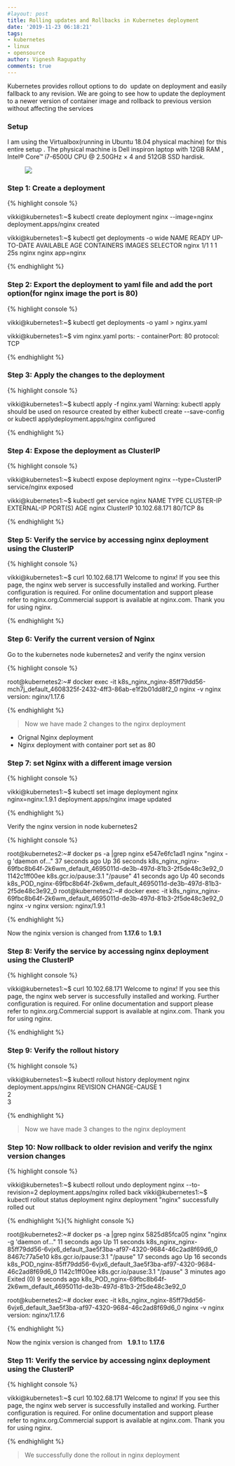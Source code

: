 ```yaml
---
#layout: post
title: Rolling updates and Rollbacks in Kubernetes deployment
date: '2019-11-23 06:18:21'
tags:
- kubernetes
- linux
- opensource
author: Vignesh Ragupathy
comments: true
---
```


Kubernetes provides rollout options to do &nbsp;update on deployment and easily fallback to any revision. We are going to see how to update the deployment to a newer version of container image and rollback to previous version without affecting the services

### **Setup**

I am using the Virtualbox(running in Ubuntu 18.04 physical machine) for this entire setup . The physical machine is Dell inspiron laptop with 12GB RAM , Intel® Core™ i7-6500U CPU @ 2.50GHz × 4 and 512GB SSD hardisk.

<!--kg-card-begin: image--><figure class="kg-card kg-image-card"><img src="../../images/2019/11/Screenshot-from-2019-11-23-11-56-54.png" class="kg-image"></figure><!--kg-card-end: image-->
### Step 1: Create a deployment
{% highlight console %}

vikki@kubernetes1:~$ kubectl create deployment nginx --image=nginx
deployment.apps/nginx created

vikki@kubernetes1:~$ kubectl get deployments -o wide
NAME READY UP-TO-DATE AVAILABLE AGE CONTAINERS IMAGES SELECTOR
nginx 1/1 1 1 25s nginx nginx app=nginx

{% endhighlight %}
### Step 2: Export the deployment to yaml file and add the port option(for nginx image the port is 80)

{% highlight console %}

vikki@kubernetes1:~$ kubectl get deployments -o yaml > nginx.yaml

vikki@kubernetes1:~$ vim nginx.yaml
ports:
        - containerPort: 80
            protocol: TCP

{% endhighlight %}
### Step 3: Apply the changes to the deployment
{% highlight console %}

vikki@kubernetes1:~$ kubectl apply -f nginx.yaml
Warning: kubectl apply should be used on resource created by either kubectl create --save-config or kubectl applydeployment.apps/nginx configured

{% endhighlight %}
### Step 4: Expose the deployment as ClusterIP
{% highlight console %}

vikki@kubernetes1:~$ kubectl expose deployment nginx --type=ClusterIP
service/nginx exposed

vikki@kubernetes1:~$ kubectl get service nginx
NAME TYPE CLUSTER-IP EXTERNAL-IP PORT(S) AGE
nginx ClusterIP 10.102.68.171 80/TCP 8s

{% endhighlight %}
### Step 5: Verify the service by accessing nginx deployment using the ClusterIP
{% highlight console %}

vikki@kubernetes1:~$ curl 10.102.68.171
Welcome to nginx!
If you see this page, the nginx web server is successfully installed and working. Further configuration is required.
For online documentation and support please refer to nginx.org.Commercial support is available at nginx.com.
Thank you for using nginx.

{% endhighlight %}
### Step 6: Verify the current version of Nginx

Go to the kubernetes node kubernetes2 and verify the nginx version

{% highlight console %}

root@kubernetes2:~# docker exec -it k8s_nginx_nginx-85ff79dd56-mch7j_default_4608325f-2432-4ff3-86ab-e1f2b01dd8f2_0 nginx -v
nginx version: nginx/1.17.6

{% endhighlight %}

> Now we have made 2 changes to the nginx deployment

- Orignal Nginx deployment
- Nginx deployment with container port set as 80

### Step 7: set Nginx with a different image version
{% highlight console %}

vikki@kubernetes1:~$ kubectl set image deployment nginx nginx=nginx:1.9.1
deployment.apps/nginx image updated

{% endhighlight %}

Verify the nginx version in node kubernetes2

{% highlight console %}

root@kubernetes2:~# docker ps -a |grep nginx
e547e6fc1ad1 nginx "nginx -g 'daemon of…" 37 seconds ago Up 36 seconds k8s_nginx_nginx-69fbc8b64f-2k6wm_default_4695011d-de3b-497d-81b3-2f5de48c3e92_0
1142c1ff00ee k8s.gcr.io/pause:3.1 "/pause" 41 seconds ago Up 40 seconds k8s_POD_nginx-69fbc8b64f-2k6wm_default_4695011d-de3b-497d-81b3-2f5de48c3e92_0
root@kubernetes2:~# docker exec -it k8s_nginx_nginx-69fbc8b64f-2k6wm_default_4695011d-de3b-497d-81b3-2f5de48c3e92_0 nginx -v
nginx version: nginx/1.9.1

{% endhighlight %}

Now the nginix version is changed from **1.17.6** to **1.9.1**

### Step 8: Verify the service by accessing nginx deployment using the ClusterIP
{% highlight console %}

vikki@kubernetes1:~$ curl 10.102.68.171
Welcome to nginx!
If you see this page, the nginx web server is successfully installed and working. Further configuration is required.
For online documentation and support please refer to nginx.org.Commercial support is available at nginx.com.
Thank you for using nginx.

{% endhighlight %}
### Step 9: Verify the rollout history
{% highlight console %}

vikki@kubernetes1:~$ kubectl rollout history deployment nginx 
deployment.apps/nginx
REVISION CHANGE-CAUSE
1         
2         
3

{% endhighlight %}

> Now we have made 3 changes to the nginx deployment

### Step 10: Now rollback to older revision and verify the nginx version changes
{% highlight console %}

vikki@kubernetes1:~$ kubectl rollout undo deployment nginx --to-revision=2
deployment.apps/nginx rolled back
vikki@kubernetes1:~$ kubectl rollout status deployment nginx
deployment "nginx" successfully rolled out

{% endhighlight %}{% highlight console %}

root@kubernetes2:~# docker ps -a |grep nginx
5825d85fca05 nginx "nginx -g 'daemon of…" 11 seconds ago Up 11 seconds k8s_nginx_nginx-85ff79dd56-6vjx6_default_3ae5f3ba-af97-4320-9684-46c2ad8f69d6_0
8467c77a5e10 k8s.gcr.io/pause:3.1 "/pause" 17 seconds ago Up 16 seconds k8s_POD_nginx-85ff79dd56-6vjx6_default_3ae5f3ba-af97-4320-9684-46c2ad8f69d6_0
1142c1ff00ee k8s.gcr.io/pause:3.1 "/pause" 3 minutes ago Exited (0) 9 seconds ago k8s_POD_nginx-69fbc8b64f-2k6wm_default_4695011d-de3b-497d-81b3-2f5de48c3e92_0

root@kubernetes2:~# docker exec -it k8s_nginx_nginx-85ff79dd56-6vjx6_default_3ae5f3ba-af97-4320-9684-46c2ad8f69d6_0 nginx -v
nginx version: nginx/1.17.6

{% endhighlight %}

Now the nginix version is changed from &nbsp; **1.9.1** to **1.17.6**

### Step 11: Verify the service by accessing nginx deployment using the ClusterIP
{% highlight console %}

vikki@kubernetes1:~$ curl 10.102.68.171
Welcome to nginx!
If you see this page, the nginx web server is successfully installed and working. Further configuration is required.
For online documentation and support please refer to nginx.org.Commercial support is available at nginx.com.
Thank you for using nginx.

{% endhighlight %}

> We successfully done the rollout in nginx deployment

